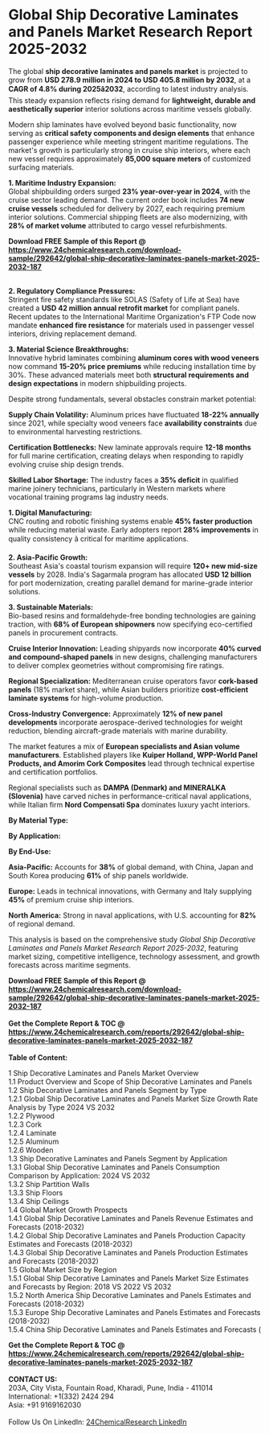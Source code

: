 <h1>Global Ship Decorative Laminates and Panels Market Research Report 2025-2032</h1><p>The global <strong>ship decorative laminates and panels market</strong> is projected to grow from <strong>USD 278.9 million in 2024 to USD 405.8 million by 2032</strong>, at a <strong>CAGR of 4.8% during 2025â2032</strong>, according to latest industry analysis. This steady expansion reflects rising demand for <strong>lightweight, durable and aesthetically superior</strong> interior solutions across maritime vessels globally.</p><p>Modern ship laminates have evolved beyond basic functionality, now serving as <strong>critical safety components and design elements</strong> that enhance passenger experience while meeting stringent maritime regulations. The market's growth is particularly strong in cruise ship interiors, where each new vessel requires approximately <strong>85,000 square meters</strong> of customized surfacing materials.</p><p><strong>1. Maritime Industry Expansion:</strong><br>
Global shipbuilding orders surged <strong>23% year-over-year in 2024</strong>, with the cruise sector leading demand. The current order book includes <strong>74 new cruise vessels</strong> scheduled for delivery by 2027, each requiring premium interior solutions. Commercial shipping fleets are also modernizing, with <strong>28% of market volume</strong> attributed to cargo vessel refurbishments.</p><div><b>Download FREE Sample of this Report @ 
            <a href="https://www.24chemicalresearch.com/download-sample/292642/global-ship-decorative-laminates-panels-market-2025-2032-187">
            https://www.24chemicalresearch.com/download-sample/292642/global-ship-decorative-laminates-panels-market-2025-2032-187</a></b></div><br><p><strong>2. Regulatory Compliance Pressures:</strong><br>
Stringent fire safety standards like SOLAS (Safety of Life at Sea) have created a <strong>USD 42 million annual retrofit market</strong> for compliant panels. Recent updates to the International Maritime Organization's FTP Code now mandate <strong>enhanced fire resistance</strong> for materials used in passenger vessel interiors, driving replacement demand.</p><p><strong>3. Material Science Breakthroughs:</strong><br>
Innovative hybrid laminates combining <strong>aluminum cores with wood veneers</strong> now command <strong>15-20% price premiums</strong> while reducing installation time by 30%. These advanced materials meet both <strong>structural requirements and design expectations</strong> in modern shipbuilding projects.</p><p>Despite strong fundamentals, several obstacles constrain market potential:</p><p><strong>Supply Chain Volatility:</strong> Aluminum prices have fluctuated <strong>18-22% annually</strong> since 2021, while specialty wood veneers face <strong>availability constraints</strong> due to environmental harvesting restrictions.</p><p><strong>Certification Bottlenecks:</strong> New laminate approvals require <strong>12-18 months</strong> for full marine certification, creating delays when responding to rapidly evolving cruise ship design trends.</p><p><strong>Skilled Labor Shortage:</strong> The industry faces a <strong>35% deficit</strong> in qualified marine joinery technicians, particularly in Western markets where vocational training programs lag industry needs.</p><p><strong>1. Digital Manufacturing:</strong><br>
CNC routing and robotic finishing systems enable <strong>45% faster production</strong> while reducing material waste. Early adopters report <strong>28% improvements</strong> in quality consistency â critical for maritime applications.</p><p><strong>2. Asia-Pacific Growth:</strong><br>
Southeast Asia's coastal tourism expansion will require <strong>120+ new mid-size vessels</strong> by 2028. India's Sagarmala program has allocated <strong>USD 12 billion</strong> for port modernization, creating parallel demand for marine-grade interior solutions.</p><p><strong>3. Sustainable Materials:</strong><br>
Bio-based resins and formaldehyde-free bonding technologies are gaining traction, with <strong>68% of European shipowners</strong> now specifying eco-certified panels in procurement contracts.</p><p><strong>Cruise Interior Innovation:</strong> Leading shipyards now incorporate <strong>40% curved and compound-shaped panels</strong> in new designs, challenging manufacturers to deliver complex geometries without compromising fire ratings.</p><p><strong>Regional Specialization:</strong> Mediterranean cruise operators favor <strong>cork-based panels</strong> (18% market share), while Asian builders prioritize <strong>cost-efficient laminate systems</strong> for high-volume production.</p><p><strong>Cross-Industry Convergence:</strong> Approximately <strong>12% of new panel developments</strong> incorporate aerospace-derived technologies for weight reduction, blending aircraft-grade materials with marine durability.</p><p>The market features a mix of <strong>European specialists and Asian volume manufacturers</strong>. Established players like <strong>Kuiper Holland, WPP-World Panel Products, and Amorim Cork Composites</strong> lead through technical expertise and certification portfolios.</p><p>Regional specialists such as <strong>DAMPA (Denmark) and MINERALKA (Slovenia)</strong> have carved niches in performance-critical naval applications, while Italian firm <strong>Nord Compensati Spa</strong> dominates luxury yacht interiors.</p><p><strong>By Material Type:</strong></p><p><strong>By Application:</strong></p><p><strong>By End-Use:</strong></p><p><strong>Asia-Pacific:</strong> Accounts for <strong>38%</strong> of global demand, with China, Japan and South Korea producing <strong>61%</strong> of ship panels worldwide.</p><p><strong>Europe:</strong> Leads in technical innovations, with Germany and Italy supplying <strong>45%</strong> of premium cruise ship interiors.</p><p><strong>North America:</strong> Strong in naval applications, with U.S. accounting for <strong>82%</strong> of regional demand.</p><p>This analysis is based on the comprehensive study <em>Global Ship Decorative Laminates and Panels Market Research Report 2025-2032</em>, featuring market sizing, competitive intelligence, technology assessment, and growth forecasts across maritime segments.</p><div><b>Download FREE Sample of this Report @ 
            <a href="https://www.24chemicalresearch.com/download-sample/292642/global-ship-decorative-laminates-panels-market-2025-2032-187">
            https://www.24chemicalresearch.com/download-sample/292642/global-ship-decorative-laminates-panels-market-2025-2032-187</a></b></div><br><div><b>Get the Complete Report & TOC @ 
            <a href="https://www.24chemicalresearch.com/reports/292642/global-ship-decorative-laminates-panels-market-2025-2032-187">
            https://www.24chemicalresearch.com/reports/292642/global-ship-decorative-laminates-panels-market-2025-2032-187</a></b></div><br>
            <b>Table of Content:</b><p>1 Ship Decorative Laminates and Panels Market Overview<br />
    1.1 Product Overview and Scope of Ship Decorative Laminates and Panels<br />
    1.2 Ship Decorative Laminates and Panels Segment by Type<br />
        1.2.1 Global Ship Decorative Laminates and Panels Market Size Growth Rate Analysis by Type 2024 VS 2032<br />
        1.2.2 Plywood<br />
        1.2.3 Cork<br />
        1.2.4 Laminate<br />
        1.2.5 Aluminum<br />
        1.2.6 Wooden<br />
    1.3 Ship Decorative Laminates and Panels Segment by Application<br />
        1.3.1 Global Ship Decorative Laminates and Panels Consumption Comparison by Application: 2024 VS 2032<br />
        1.3.2 Ship Partition Walls<br />
        1.3.3 Ship Floors<br />
        1.3.4 Ship Ceilings<br />
    1.4 Global Market Growth Prospects<br />
        1.4.1 Global Ship Decorative Laminates and Panels Revenue Estimates and Forecasts (2018-2032)<br />
        1.4.2 Global Ship Decorative Laminates and Panels Production Capacity Estimates and Forecasts (2018-2032)<br />
        1.4.3 Global Ship Decorative Laminates and Panels Production Estimates and Forecasts (2018-2032)<br />
    1.5 Global Market Size by Region<br />
        1.5.1 Global Ship Decorative Laminates and Panels Market Size Estimates and Forecasts by Region: 2018 VS 2022 VS 2032<br />
        1.5.2 North America Ship Decorative Laminates and Panels Estimates and Forecasts (2018-2032)<br />
        1.5.3 Europe Ship Decorative Laminates and Panels Estimates and Forecasts (2018-2032)<br />
        1.5.4 China Ship Decorative Laminates and Panels Estimates and Forecasts (</p><div><b>Get the Complete Report & TOC @ 
            <a href="https://www.24chemicalresearch.com/reports/292642/global-ship-decorative-laminates-panels-market-2025-2032-187">
            https://www.24chemicalresearch.com/reports/292642/global-ship-decorative-laminates-panels-market-2025-2032-187</a></b></div><br><b>CONTACT US:</b><br>
            203A, City Vista, Fountain Road, Kharadi, Pune, India - 411014<br>
            International: +1(332) 2424 294<br>
            Asia: +91 9169162030 <br><br>
            Follow Us On LinkedIn: <a href="https://www.linkedin.com/company/24chemicalresearch/">24ChemicalResearch LinkedIn</a>
